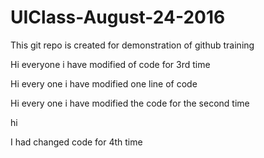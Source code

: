 # UIClass-August-24-2016
This git repo is created for demonstration of github training





Hi everyone i have modified of code for 3rd time



Hi every one i  have modified one line of code

Hi every one i have modified the code for the second time


hi 


I had changed code for 4th time

